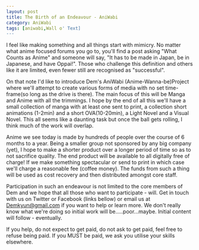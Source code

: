 ```yaml
---
layout: post
title: The Birth of an Endeavour - AniWabi
category: AniWabi
tags: [aniwabi,Wall o' Text]
--- 
```



I feel like making something and all things start with mimicry. No matter what anime focused forums you go to, you'll find a post asking "What Counts as Anime" and someone will say, "It has to be made in Japan, be in Japanese, and have Oppai!". Those who challenge this definition and others like it are limited, even fewer still are recognised as "successful".

On that note I'd like to introduce Dem's AniWabi (Anime-Wanna-be)Project where we'll attempt to create various forms of media with no set time-frame(so long as the drive is there). 
The main focus of this will be Manga and Anime with all the trimmings. I hope by the end of all this we'll have a small collection of manga with at least one sent to print, a collection short animations (1-2min) and a short OVA(10-20min), a Light Novel and a Visual Novel.
This all seems like a daunting task but once the ball gets rolling, I think much of the work will overlap.

Anime we see today is made by hundreds of people over the course of 6 months to a year. Being a smaller group not sponsored  by any big company (yet), I hope to make a shorter product over a longer period of time so as to not sacrifice quality.
The end product will be available to all digitally free of charge! If we make something spectacular or send to print in which case we'll charge a reasonable fee (coffee money). The funds from such a thing will be used as cost recovery and then distributed amongst core staff. 

Participation in such an endeavour is not limited to the core members of Dem and we hope that all those who want to participate - will. Get in touch with us on Twitter or Facebook (links bellow) or email us at Demkyun@gmail.com if you want to help or learn more.
We don't really know what we're doing so initial work will be.....poor...maybe. 
Initial content will follow - eventually.

If you help, do not expect to get paid, do not ask to get paid, feel free to refuse being paid. If you MUST be paid, we ask you utilise your skills elsewhere.

